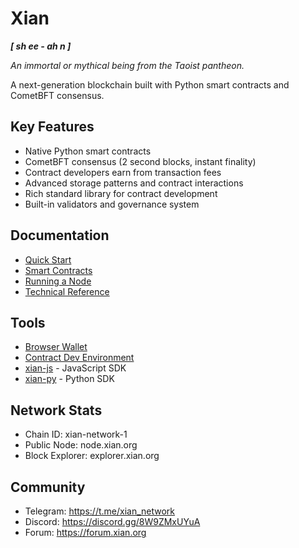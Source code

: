 # Xian 
***[ sh ee - ah n ]***

*An immortal or mythical being from the Taoist pantheon.*

A next-generation blockchain built with Python smart contracts and CometBFT consensus.

## Key Features

- Native Python smart contracts
- CometBFT consensus (2 second blocks, instant finality) 
- Contract developers earn from transaction fees
- Advanced storage patterns and contract interactions
- Rich standard library for contract development
- Built-in validators and governance system

## Documentation

- [Quick Start](https://docs.xian.org/introduction/)
- [Smart Contracts](https://docs.xian.org/smart-contracts/)
- [Running a Node](https://docs.xian.org/node/running-a-node)
- [Technical Reference](https://docs.xian.org/node/technology-stack)

## Tools

- [Browser Wallet](https://chromewebstore.google.com/detail/xian-wallet/kcimjjhplbcgkcnanijkolfillgfanlc)
- [Contract Dev Environment](https://docs.xian.org/tools/contract-dev-environment)
- [xian-js](https://docs.xian.org/tools/xian-js) - JavaScript SDK
- [xian-py](https://docs.xian.org/tools/xian-py) - Python SDK

## Network Stats

- Chain ID: xian-network-1
- Public Node: node.xian.org
- Block Explorer: explorer.xian.org

## Community

- Telegram: https://t.me/xian_network
- Discord: https://discord.gg/8W9ZMxUYuA
- Forum: https://forum.xian.org
